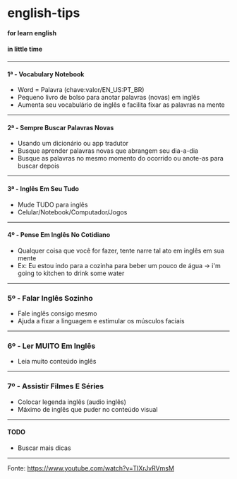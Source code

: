 # english-tips
#### for learn english
#### in little time

---

#### 1ª - Vocabulary Notebook
- Word = Palavra (chave:valor/EN_US:PT_BR)
- Pequeno livro de bolso para anotar palavras (novas) em inglês
- Aumenta seu vocabulário de inglês e facilita fixar as palavras na mente

---

#### 2ª - Sempre Buscar Palavras Novas
- Usando um dicionário ou app tradutor
- Busque aprender palavras novas que abrangem seu dia-a-dia
- Busque as palavras no mesmo momento do ocorrido ou anote-as para buscar depois

---

#### 3ª - Inglês Em Seu Tudo
- Mude TUDO para inglês
- Celular/Notebook/Computador/Jogos

---

#### 4º - Pense Em Inglês No Cotidiano
- Qualquer coisa que você for fazer, tente narre tal ato em inglês em sua mente
- Ex: Eu estou indo para a cozinha para beber um pouco de água -> i'm going to kitchen to drink some water

---

### 5º - Falar Inglês Sozinho
- Fale inglês consigo mesmo
- Ajuda a fixar a linguagem e estimular os músculos faciais

---

### 6º - Ler MUITO Em Inglês
- Leia muito conteúdo inglês

---

### 7º - Assistir Filmes E Séries
- Colocar legenda inglês (audio inglês)
- Máximo de inglês que puder no conteúdo visual

---

#### TODO 
- Buscar mais dicas

---

Fonte: https://www.youtube.com/watch?v=TIXrJvRVmsM
